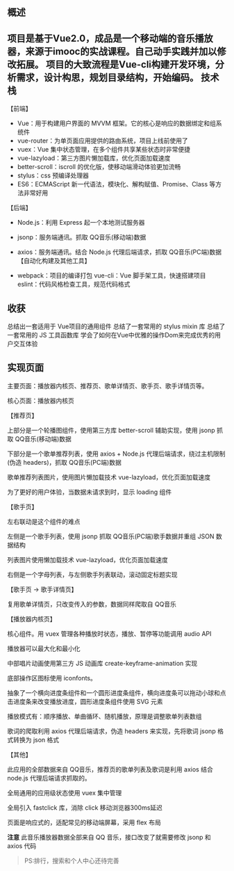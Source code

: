 概述
--------------------
项目是基于Vue2.0，成品是一个移动端的音乐播放器，来源于imooc的实战课程。自己动手实践并加以修改拓展。 项目的大致流程是Vue-cli构建开发环境，分析需求，设计构思，规划目录结构，开始编码。
技术栈 
-------------------------
【前端】

* Vue：用于构建用户界面的 MVVM 框架。它的核心是响应的数据绑定和组系统件 
* vue-router：为单页面应用提供的路由系统，项目上线前使用了 
* vuex：Vue 集中状态管理，在多个组件共享某些状态时非常便捷 
* vue-lazyload：第三方图片懒加载库，优化页面加载速度 
*  better-scroll：iscroll 的优化版，使移动端滑动体验更加流畅 
* stylus：css 预编译处理器 
* ES6：ECMAScript 新一代语法，模块化、解构赋值、Promise、Class 等方法非常好用 

【后端】

* Node.js：利用 Express 起一个本地测试服务器 
* jsonp：服务端通讯。抓取 QQ音乐(移动端)数据 
* axios：服务端通讯。结合 Node.js 代理后端请求，抓取 QQ音乐(PC端)数据 【自动化构建及其他工具】

* webpack：项目的编译打包 vue-cli：Vue 脚手架工具，快速搭建项目 eslint：代码风格检查工具，规范代码格式

收获
--------------------
总结出一套适用于 Vue项目的通用组件 总结了一套常用的 stylus mixin 库 总结了一套常用的 JS 工具函数库 学会了如何在Vue中优雅的操作Dom来完成优秀的用户交互体验

实现页面 
-----------------------------
主要页面：播放器内核页、推荐页、歌单详情页、歌手页、歌手详情页等。

核心页面：播放器内核页

【推荐页】

上部分是一个轮播图组件，使用第三方库 better-scroll 辅助实现，使用 jsonp 抓取 QQ音乐(移动端)数据

下部分是一个歌单推荐列表，使用 axios + Node.js 代理后端请求，绕过主机限制 (伪造 headers)，抓取 QQ音乐(PC端)数据

歌单推荐列表图片，使用图片懒加载技术 vue-lazyload，优化页面加载速度

为了更好的用户体验，当数据未请求到时，显示 loading 组件

【歌手页】

左右联动是这个组件的难点

左侧是一个歌手列表，使用 jsonp 抓取 QQ音乐(PC端)歌手数据并重组 JSON 数据结构

列表图片使用懒加载技术 vue-lazyload，优化页面加载速度

右侧是一个字母列表，与左侧歌手列表联动，滚动固定标题实现

【歌手页 -> 歌手详情页】

复用歌单详情页，只改变传入的参数，数据同样爬取自 QQ音乐

【播放器内核页】

核心组件。用 vuex 管理各种播放时状态，播放、暂停等功能调用 audio API

播放器可以最大化和最小化

中部唱片动画使用第三方 JS 动画库 create-keyframe-animation 实现

底部操作区图标使用 iconfonts。

抽象了一个横向进度条组件和一个圆形进度条组件，横向进度条可以拖动小球和点击进度条来改变播放进度，圆形进度条组件使用 SVG 元素

播放模式有：顺序播放、单曲循环、随机播放，原理是调整歌单列表数组

歌词的爬取利用 axios 代理后端请求，伪造 headers 来实现，先将歌词 jsonp 格式转换为 json 格式

【其他】

此应用的全部数据来自 QQ音乐，推荐页的歌单列表及歌词是利用 axios 结合 node.js 代理后端请求抓取的。

全局通用的应用级状态使用 vuex 集中管理

全局引入 fastclick 库，消除 click 移动浏览器300ms延迟

页面是响应式的，适配常见的移动端屏幕，采用 flex 布局

**注意** 此音乐播放器数据全部来自 QQ 音乐，接口改变了就需要修改 jsonp 和 axios 代码
> PS:排行，搜索和个人中心还待完善
